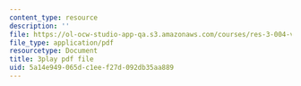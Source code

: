 ```yaml
---
content_type: resource
description: ''
file: https://ol-ocw-studio-app-qa.s3.amazonaws.com/courses/res-3-004-visualizing-materials-science-fall-2017/5a14e949065dc1eef27d092db35aa889_-7_Q3G1za30.pdf
file_type: application/pdf
resourcetype: Document
title: 3play pdf file
uid: 5a14e949-065d-c1ee-f27d-092db35aa889
---
```

